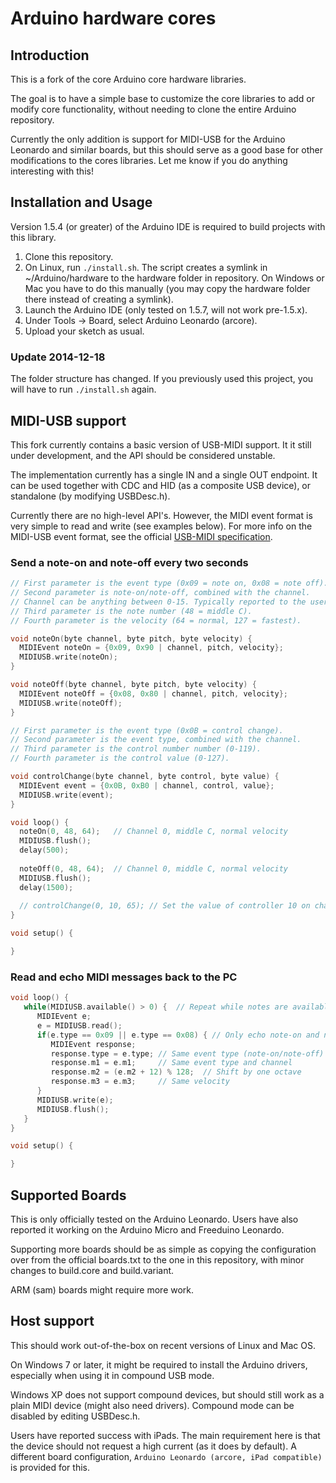 # Arduino hardware cores

## Introduction

This is a fork of the core Arduino core hardware libraries.

The goal is to have a simple base to customize the core libraries to add or modify core functionality, without
needing to clone the entire Arduino repository.

Currently the only addition is support for MIDI-USB for the Arduino Leonardo and similar boards, but this should
serve as a good base for other modifications to the cores libraries. Let me know if you do anything interesting with this!

## Installation and Usage

Version 1.5.4 (or greater) of the Arduino IDE is required to build projects with this library.

1. Clone this repository.
2. On Linux, run `./install.sh`. The script creates a symlink in ~/Arduino/hardware to the hardware folder in repository. On Windows or Mac you have
   to do this manually (you may copy the hardware folder there instead of creating a symlink).
3. Launch the Arduino IDE (only tested on 1.5.7, will not work pre-1.5.x).
4. Under Tools -> Board, select Arduino Leonardo (arcore).
5. Upload your sketch as usual.


### Update 2014-12-18

The folder structure has changed. If you previously used this project, you will have
to run `./install.sh` again.

## MIDI-USB support

This fork currently contains a basic version of USB-MIDI support. It it still under development, and the API should be considered unstable.

The implementation currently has a single IN and a single OUT endpoint. It can be used together with CDC and HID (as a composite USB device),
 or standalone (by modifying USBDesc.h).

Currently there are no high-level API's. However, the MIDI event format is very simple to read and write (see examples below).
For more info on the MIDI-USB event format, see the official [USB-MIDI specification][2].


### Send a note-on and note-off every two seconds

```cpp
// First parameter is the event type (0x09 = note on, 0x08 = note off).
// Second parameter is note-on/note-off, combined with the channel.
// Channel can be anything between 0-15. Typically reported to the user as 1-16.
// Third parameter is the note number (48 = middle C).
// Fourth parameter is the velocity (64 = normal, 127 = fastest).

void noteOn(byte channel, byte pitch, byte velocity) {
  MIDIEvent noteOn = {0x09, 0x90 | channel, pitch, velocity};
  MIDIUSB.write(noteOn);
}

void noteOff(byte channel, byte pitch, byte velocity) {
  MIDIEvent noteOff = {0x08, 0x80 | channel, pitch, velocity};
  MIDIUSB.write(noteOff);
}

// First parameter is the event type (0x0B = control change).
// Second parameter is the event type, combined with the channel.
// Third parameter is the control number number (0-119).
// Fourth parameter is the control value (0-127).

void controlChange(byte channel, byte control, byte value) {
  MIDIEvent event = {0x0B, 0xB0 | channel, control, value};
  MIDIUSB.write(event);
}

void loop() {
  noteOn(0, 48, 64);   // Channel 0, middle C, normal velocity
  MIDIUSB.flush();
  delay(500);
  
  noteOff(0, 48, 64);  // Channel 0, middle C, normal velocity
  MIDIUSB.flush();
  delay(1500);
  
  // controlChange(0, 10, 65); // Set the value of controller 10 on channel 0 to 65
}

void setup() {

}
```

### Read and echo MIDI messages back to the PC

```cpp
void loop() {
   while(MIDIUSB.available() > 0) {  // Repeat while notes are available to read.
      MIDIEvent e;
      e = MIDIUSB.read();
      if(e.type == 0x09 || e.type == 0x08) { // Only echo note-on and note-off
         MIDIEvent response;
         response.type = e.type; // Same event type (note-on/note-off)
         response.m1 = e.m1;     // Same event type and channel
         response.m2 = (e.m2 + 12) % 128;  // Shift by one octave
         response.m3 = e.m3;     // Same velocity
      }
      MIDIUSB.write(e);
      MIDIUSB.flush();
   }
}

void setup() {

}
```


## Supported Boards

This is only officially tested on the Arduino Leonardo. Users have also reported it working on the Arduino Micro and Freeduino Leonardo.

Supporting more boards should be as simple as copying the configuration over from the official boards.txt to the one in this repository,
 with minor changes to build.core and build.variant.

ARM (sam) boards might require more work.

## Host support

This should work out-of-the-box on recent versions of Linux and Mac OS.

On Windows 7 or later, it might be required to install the Arduino drivers, especially when using it in compound USB mode.

Windows XP does not support compound devices, but should still work as a plain MIDI device (might also need drivers). Compound mode can be disabled by editing USBDesc.h.

Users have reported success with iPads. The main requirement here is that the device should not request a high current (as it does by default). A different board configuration, `Arduino Leonardo (arcore, iPad compatible)` is provided for this.


 [1]: https://github.com/arduino/Arduino/tree/ide-1.5.x/hardware/arduino/avr/cores
 [2]: http://www.usb.org/developers/docs/devclass_docs/midi10.pdf
